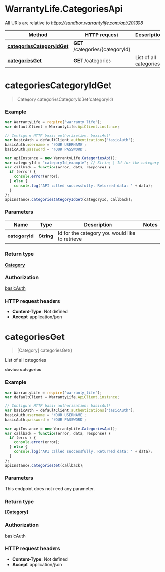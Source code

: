 # WarrantyLife.CategoriesApi

All URIs are relative to *https://sandbox.warrantylife.com/api/201308*

Method | HTTP request | Description
------------- | ------------- | -------------
[**categoriesCategoryIdGet**](CategoriesApi.md#categoriesCategoryIdGet) | **GET** /categories/{categoryId} | 
[**categoriesGet**](CategoriesApi.md#categoriesGet) | **GET** /categories | List of all categories


<a name="categoriesCategoryIdGet"></a>
# **categoriesCategoryIdGet**
> Category categoriesCategoryIdGet(categoryId)



### Example
```javascript
var WarrantyLife = require('warranty_life');
var defaultClient = WarrantyLife.ApiClient.instance;

// Configure HTTP basic authorization: basicAuth
var basicAuth = defaultClient.authentications['basicAuth'];
basicAuth.username = 'YOUR USERNAME';
basicAuth.password = 'YOUR PASSWORD';

var apiInstance = new WarrantyLife.CategoriesApi();
var categoryId = "categoryId_example"; // String | Id for the category you would like to retrieve
var callback = function(error, data, response) {
  if (error) {
    console.error(error);
  } else {
    console.log('API called successfully. Returned data: ' + data);
  }
};
apiInstance.categoriesCategoryIdGet(categoryId, callback);
```

### Parameters

Name | Type | Description  | Notes
------------- | ------------- | ------------- | -------------
 **categoryId** | **String**| Id for the category you would like to retrieve | 

### Return type

[**Category**](Category.md)

### Authorization

[basicAuth](../README.md#basicAuth)

### HTTP request headers

 - **Content-Type**: Not defined
 - **Accept**: application/json

<a name="categoriesGet"></a>
# **categoriesGet**
> [Category] categoriesGet()

List of all categories

device categories

### Example
```javascript
var WarrantyLife = require('warranty_life');
var defaultClient = WarrantyLife.ApiClient.instance;

// Configure HTTP basic authorization: basicAuth
var basicAuth = defaultClient.authentications['basicAuth'];
basicAuth.username = 'YOUR USERNAME';
basicAuth.password = 'YOUR PASSWORD';

var apiInstance = new WarrantyLife.CategoriesApi();
var callback = function(error, data, response) {
  if (error) {
    console.error(error);
  } else {
    console.log('API called successfully. Returned data: ' + data);
  }
};
apiInstance.categoriesGet(callback);
```

### Parameters
This endpoint does not need any parameter.

### Return type

[**[Category]**](Category.md)

### Authorization

[basicAuth](../README.md#basicAuth)

### HTTP request headers

 - **Content-Type**: Not defined
 - **Accept**: application/json


